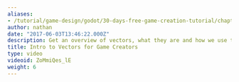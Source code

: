 ```yaml
---
aliases:
- /tutorial/game-design/godot/30-days-free-game-creation-tutorial/chapter2/14_introduction_to_vectors_for_game_creators_
author: nathan
date: "2017-06-03T13:46:22.000Z"
description: Get an overview of vectors, what they are and how we use them in 2d games!
title: Intro to Vectors for Game Creators
type: video
videoid: ZoMmiQes_lE
weight: 6
---
```

